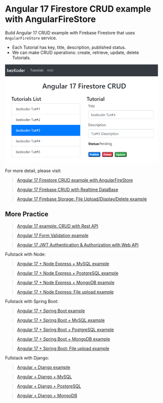 # Angular 17 Firestore CRUD example with AngularFireStore

Build Angular 17 CRUD example with Firebase Firestore that uses `AngularFireStore` service.

- Each Tutorial has key, title, description, published status.
- We can make CRUD operations: create, retrieve, update, delete Tutorials.

![angular-17-firestore-example-crud](angular-17-firestore-example-crud.png)

For more detail, please visit:
> [Angular 17 Firestore CRUD example with AngularFireStore](https://www.bezkoder.com/angular-17-firestore-crud/)

> [Angular 17 Firebase CRUD with Realtime DataBase](https://www.bezkoder.com/angular-17-firebase-crud/)

> [Angular 17 Firebase Storage: File Upload/Display/Delete example](https://www.bezkoder.com/angular-17-firebase-storage/)

## More Practice
> [Angular 17 example: CRUD with Rest API](https://www.bezkoder.com/angular-17-crud-example/)

> [Angular 17 Form Validation example](https://www.bezkoder.com/angular-17-form-validation/)

> [Angular 17 JWT Authentication & Authorization with Web API](https://www.bezkoder.com/angular-17-jwt-auth/)

Fullstack with Node:
> [Angular 17 + Node Express + MySQL example](https://www.bezkoder.com/angular-17-node-js-express-mysql/)

> [Angular 17 + Node Express + PostgreSQL example](https://www.bezkoder.com/angular-17-node-js-express-postgresql/)

> [Angular 17 + Node Express + MongoDB example](https://www.bezkoder.com/angular-17-node-js-express-mongodb/)

> [Angular 17 + Node Express: File upload example](https://www.bezkoder.com/angular-17-node-express-file-upload/)

Fullstack with Spring Boot:

> [Angular 17 + Spring Boot example](https://www.bezkoder.com/spring-boot-angular-17-crud/)

> [Angular 17 + Spring Boot + MySQL example](https://www.bezkoder.com/spring-boot-angular-17-mysql/)

> [Angular 17 + Spring Boot + PostgreSQL example](https://www.bezkoder.com/spring-boot-angular-17-postgresql/)

> [Angular 17 + Spring Boot + MongoDB example](https://www.bezkoder.com/spring-boot-angular-17-mongodb/)

> [Angular 17 + Spring Boot: File upload example](https://www.bezkoder.com/angular-17-spring-boot-file-upload/)

Fullstack with Django:
> [Angular + Django example](https://www.bezkoder.com/django-angular-13-crud-rest-framework/)

> [Angular + Django + MySQL](https://www.bezkoder.com/django-angular-mysql/)

> [Angular + Django + PostgreSQL](https://www.bezkoder.com/django-angular-postgresql/)

> [Angular + Django + MongoDB](https://www.bezkoder.com/django-angular-mongodb/)